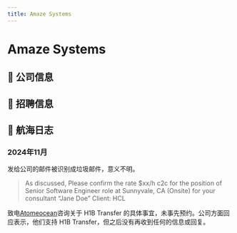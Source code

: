 ```yaml
---
title: Amaze Systems
---
```

# Amaze Systems

## 📌 公司信息

<StaffingCompanyTable companyJsonFileName="amaze-systems"/>

## 📢 招聘信息

## 🚢 航海日志

### 2024年11月

发给公司的邮件被识别成垃圾邮件，意义不明。
> As discussed, Please confirm the rate $xx/h c2c for the position of Senior Software Engineer role at Sunnyvale, CA 
> (Onsite) for your consultant “Jane Doe”
Client: HCL


致电[Atomeocean](/direct-hire-company/new-york/new-york/atomeocean)咨询关于 H1B Transfer 的具体事宜，未事先预约。公司方面回应表示，他们支持 H1B 
Transfer，但之后没有再收到任何的信息或回复。